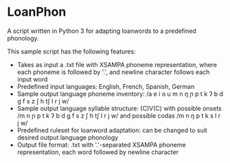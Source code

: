 # LoanPhon

A script written in Python 3 for adapting loanwords to a predefined phonology.

This sample script has the following features:

* Takes as input a .txt file with XSAMPA phoneme representation, where each phoneme is followed by '.', and newline character follows each input word
* Predefined input languages: English, French, Spanish, German
* Sample output language phoneme inventory: /a e i o u m n ŋ ɲ p t k ʔ b d g f s z ʃ h tʃ l r j w/
* Sample output language syllable structure: (C)V(C) with possible onsets /m n ɲ p t k ʔ b d g f s z ʃ h tʃ l r j w/ and possible codas /m n ŋ p t k s l r j w/
* Predefined ruleset for loanword adaptation: can be changed to suit desired output language phonology
* Output file format: .txt with '.'-separated XSAMPA phoneme representation, each word followed by newline character
